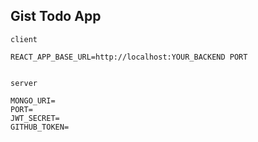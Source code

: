 ## Gist Todo App

```
client

REACT_APP_BASE_URL=http://localhost:YOUR_BACKEND PORT


server

MONGO_URI=
PORT=
JWT_SECRET=
GITHUB_TOKEN=

```